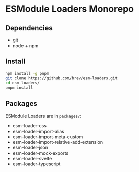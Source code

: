 # ESModule Loaders Monorepo

## Dependencies

- git
- node + npm

## Install

```sh
npm install -g pnpm
git clone https://github.com/brev/esm-loaders.git
cd esm-loaders/
pnpm install
```

## Packages

ESModule Loaders are in `packages/`:

- esm-loader-css
- esm-loader-import-alias
- esm-loader-import-meta-custom
- esm-loader-import-relative-add-extension
- esm-loader-json
- esm-loader-mock-exports
- esm-loader-svelte
- esm-loader-typescript

